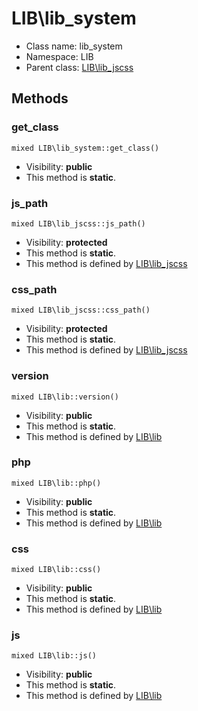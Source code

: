 LIB\lib_system
===============






* Class name: lib_system
* Namespace: LIB
* Parent class: [LIB\lib_jscss](LIB-lib_jscss)







Methods
-------


### get_class

    mixed LIB\lib_system::get_class()





* Visibility: **public**
* This method is **static**.




### js_path

    mixed LIB\lib_jscss::js_path()





* Visibility: **protected**
* This method is **static**.
* This method is defined by [LIB\lib_jscss](LIB-lib_jscss)




### css_path

    mixed LIB\lib_jscss::css_path()





* Visibility: **protected**
* This method is **static**.
* This method is defined by [LIB\lib_jscss](LIB-lib_jscss)




### version

    mixed LIB\lib::version()





* Visibility: **public**
* This method is **static**.
* This method is defined by [LIB\lib](LIB-lib)




### php

    mixed LIB\lib::php()





* Visibility: **public**
* This method is **static**.
* This method is defined by [LIB\lib](LIB-lib)




### css

    mixed LIB\lib::css()





* Visibility: **public**
* This method is **static**.
* This method is defined by [LIB\lib](LIB-lib)




### js

    mixed LIB\lib::js()





* Visibility: **public**
* This method is **static**.
* This method is defined by [LIB\lib](LIB-lib)



